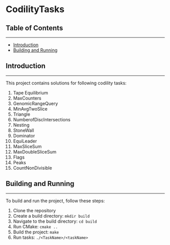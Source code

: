 # CodilityTasks

## Table of Contents
-----------------

* [Introduction](#introduction)
* [Building and Running](#building-and-running)

## Introduction
---------------

This project contains solutions for following codility tasks:
1. Tape Equilibrium
2. MaxCounters
3. GenomicRangeQuery
4. MinAvgTwoSlice
5. Triangle
6. NumberofDiscIntersections
7. Nesting
8. StoneWall
9. Dominator
10. EquiLeader
11. MaxSliceSum
12. MaxDoubleSliceSum
13. Flags 
14. Peaks
15. CountNonDivisible 

## Building and Running
---------------------

To build and run the project, follow these steps:

1. Clone the repository
2. Create a build directory: `mkdir build`
3. Navigate to the build directory: `cd build`
4. Run CMake: `cmake ..`
5. Build the project: `make`
6. Run tasks: `./<TaskName>/<taskName>`


